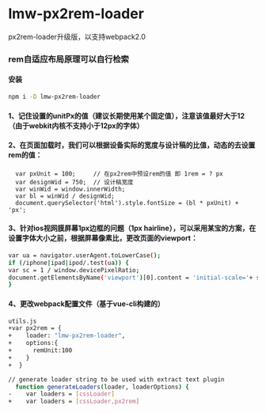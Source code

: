 # lmw-px2rem-loader
px2rem-loader升级版，以支持webpack2.0

### rem自适应布局原理可以自行检索

#### 安装
```bash
npm i -D lmw-px2rem-loader
```

#### 1、记住设置的unitPx的值（建议长期使用某个固定值），注意该值最好大于12（由于webkit内核不支持小于12px的字体）

#### 2、在页面加载时，我们可以根据设备实际的宽度与设计稿的比值，动态的去设置rem的值：
```basj
  var pxUnit = 100;     // 在px2rem中预设rem的值 即 1rem = ? px
  var designWid = 750;  // 设计稿宽度
  var winWid = window.innerWidth;
  var bl = winWid / designWid;
  document.querySelector('html').style.fontSize = (bl * pxUnit) + 'px';
```
#### 3、针对ios视网膜屏幕1px边框的问题（1px hairline），可以采用某宝的方案，在设置字体大小之前，根据屏幕像素比，更改页面的viewport：
```bash
var ua = navigator.userAgent.toLowerCase();
if (/iphone|ipad|ipod/.test(ua)) {
var sc = 1 / window.devicePixelRatio;
document.getElementsByName('viewport')[0].content = 'initial-scale='+ sc +', maximum-scale='+ sc +', minimum-scale='+ sc +', user-scalable=no';
}
```

#### 4、更改webpack配置文件（基于vue-cli构建的）
```bash
utils.js
+var px2rem = {
+    loader: "lmw-px2rem-loader",
+    options:{
+      remUnit:100
+    }
+  }

// generate loader string to be used with extract text plugin
  function generateLoaders(loader, loaderOptions) {
-    var loaders = [cssLoader]
+    var loaders = [cssLoader,px2rem]
```
